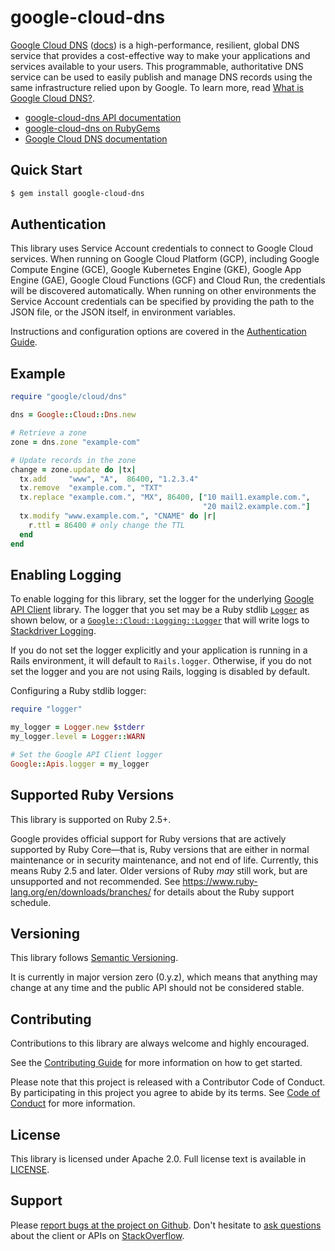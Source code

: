 # google-cloud-dns

[Google Cloud DNS](https://cloud.google.com/dns/) ([docs](https://cloud.google.com/dns/docs)) is a high-performance, resilient, global DNS service that provides a cost-effective way to make your applications and services available to your users. This programmable, authoritative DNS service can be used to easily publish and manage DNS records using the same infrastructure relied upon by Google. To learn more, read [What is Google Cloud DNS?](https://cloud.google.com/dns/what-is-cloud-dns).

- [google-cloud-dns API documentation](https://googleapis.dev/ruby/google-cloud-dns/latest)
- [google-cloud-dns on RubyGems](https://rubygems.org/gems/google-cloud-dns)
- [Google Cloud DNS documentation](https://cloud.google.com/dns/docs)

## Quick Start

```sh
$ gem install google-cloud-dns
```

## Authentication

This library uses Service Account credentials to connect to Google Cloud services. When running on Google Cloud Platform (GCP), including Google Compute Engine (GCE), Google Kubernetes Engine (GKE), Google App Engine (GAE), Google Cloud Functions (GCF) and Cloud Run, the credentials will be discovered automatically. When running on other environments the Service Account credentials can be specified by providing the path to the JSON file, or the JSON itself, in environment variables.

Instructions and configuration options are covered in the [Authentication Guide](https://googleapis.dev/ruby/google-cloud-dns/latest/file.AUTHENTICATION.html).

## Example

```ruby
require "google/cloud/dns"

dns = Google::Cloud::Dns.new

# Retrieve a zone
zone = dns.zone "example-com"

# Update records in the zone
change = zone.update do |tx|
  tx.add     "www", "A",  86400, "1.2.3.4"
  tx.remove  "example.com.", "TXT"
  tx.replace "example.com.", "MX", 86400, ["10 mail1.example.com.",
                                           "20 mail2.example.com."]
  tx.modify "www.example.com.", "CNAME" do |r|
    r.ttl = 86400 # only change the TTL
  end
end
```

## Enabling Logging

To enable logging for this library, set the logger for the underlying [Google API Client](https://github.com/google/google-api-ruby-client/blob/master/README.md#logging) library. The logger that you set may be a Ruby stdlib [`Logger`](https://ruby-doc.org/stdlib-2.4.0/libdoc/logger/rdoc/Logger.html) as shown below, or a [`Google::Cloud::Logging::Logger`](https://googleapis.dev/ruby/google-cloud-logging/latest) that will write logs to [Stackdriver Logging](https://cloud.google.com/logging/).

If you do not set the logger explicitly and your application is running in a Rails environment, it will default to `Rails.logger`. Otherwise, if you do not set the logger and you are not using Rails, logging is disabled by default.

Configuring a Ruby stdlib logger:

```ruby
require "logger"

my_logger = Logger.new $stderr
my_logger.level = Logger::WARN

# Set the Google API Client logger
Google::Apis.logger = my_logger
```

## Supported Ruby Versions

This library is supported on Ruby 2.5+.

Google provides official support for Ruby versions that are actively supported
by Ruby Core—that is, Ruby versions that are either in normal maintenance or in
security maintenance, and not end of life. Currently, this means Ruby 2.5 and
later. Older versions of Ruby _may_ still work, but are unsupported and not
recommended. See https://www.ruby-lang.org/en/downloads/branches/ for details
about the Ruby support schedule.

## Versioning

This library follows [Semantic Versioning](http://semver.org/).

It is currently in major version zero (0.y.z), which means that anything may
change at any time and the public API should not be considered stable.

## Contributing

Contributions to this library are always welcome and highly encouraged.

See the [Contributing
Guide](https://googleapis.dev/ruby/google-cloud-dns/latest/file.CONTRIBUTING.html)
for more information on how to get started.

Please note that this project is released with a Contributor Code of Conduct. By
participating in this project you agree to abide by its terms. See [Code of
Conduct](https://googleapis.dev/ruby/google-cloud-dns/latest/file.CODE_OF_CONDUCT.html)
for more information.

## License

This library is licensed under Apache 2.0. Full license text is available in
[LICENSE](https://googleapis.dev/ruby/google-cloud-dns/latest/file.LICENSE.html).

## Support

Please [report bugs at the project on
Github](https://github.com/googleapis/google-cloud-ruby/issues). Don't
hesitate to [ask
questions](http://stackoverflow.com/questions/tagged/google-cloud-platform+ruby)
about the client or APIs on [StackOverflow](http://stackoverflow.com).
